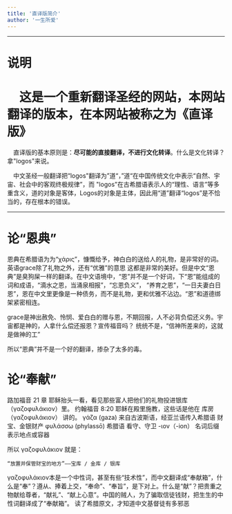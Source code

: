 ```yaml
---
title: '直译版简介'
author: '一生所爱'
---
```


-----
# 说明

&ensp;&ensp;这是一个重新翻译圣经的网站，本网站翻译的版本，在本网站被称之为《直译版》
======

&ensp;&ensp;直译版的基本原则是：**尽可能的直接翻译，不进行文化转译**。什么是文化转译？拿"logos"来说。

&ensp;&ensp;中文圣经一般翻译把“logos"翻译为”道“，”道“在中国传统文化中表示“自然、宇宙、社会中的客观终极规律”，而
"logos"在古希腊语表示人的“理性、语言”等多重含义，道的对象是客体，Logos的对象是主体，因此用“道”翻译“logos”是不恰当的，存在根本的错误。


------
# 论“恩典”
恩典在希腊语为为“χάρις”，慷慨给予，神白白的送给人的礼物，是非常好的词。英语grace除了礼物之外，还有“优雅”的意思
这都是非常的美好。但是中文“恩典”是臭狗屎一样的翻译。在中文语境中，“恩”并不是一个好词，下“恩”能组成的词和成语，“滴水之恩，当涌泉相报”，“忘恩负义”， “养育之恩”，“一日夫妻白日恩”，恩在中文里更像是一种债务，而不是礼物，更和优雅不沾边。“恩”和道德绑架紧密相连。

grace是神出赦免、怜悯、爱白白的赠与恩，不期回报，人不必背负偿还义务。宇宙都是神的，人拿什么偿还报恩？宣传福音吗？
统统不是，“信神所差来的，这就是做神的工”

所以“恩典”并不是一个好的翻译，掺杂了太多的毒。

# 论“奉献”

路加福音 21 章 耶稣抬头一看，看见那些富人把他们的礼物投进银库（γαζοφυλάκιον）里。
约翰福音 8:20  耶稣在殿里施教，这些话是他在 库房（γαζοφυλάκιον） 讲的。
γάζα (gaza)	来自古波斯语，经亚兰语传入希腊语	财宝、金银财产
φυλάσσω (phylassō)	希腊语	看守、守卫
-ιον（-ion）	名词后缀	表示地点或容器

所以 γαζοφυλάκιον 就是：

    “放置并保管财宝的地方”——宝库 / 金库 / 银库

γαζοφυλάκιον本是一个中性词，甚至有些“技术性”，而中文翻译成“奉献箱”，什么是“奉”？遵从、捧着上交，“奉命”、“奉旨”，是下对上。什么是“献”？把贵重之物献给尊者，“献礼”、“献上心意”。中国的贼人，为了骗取信徒钱财，把生生的中性词翻译成了“奉献箱”。
 读了希腊原文，才知道中文基督徒有多邪恶


 